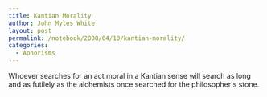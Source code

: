 ```yaml
---
title: Kantian Morality
author: John Myles White
layout: post
permalink: /notebook/2008/04/10/kantian-morality/
categories:
  - Aphorisms
---
```


Whoever searches for an act moral in a Kantian sense will search as long and as futilely as the alchemists once searched for the philosopher's stone.
